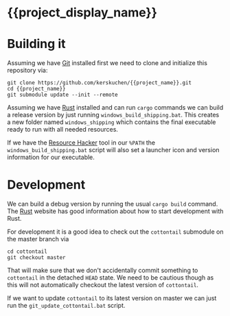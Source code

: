# {{project_display_name}} 


# Building it

Assuming we have [Git](https://git-scm.com/) installed first we need to clone and initialize this 
repository via:

```
git clone https://github.com/kerskuchen/{{project_name}}.git
cd {{project_name}}
git submodule update --init --remote
```

Assuming we have [Rust](https://www.rust-lang.org/) installed and can run `cargo` commands we can
build a release version by just running `windows_build_shipping.bat`. This creates a new folder 
named `windows_shipping` which contains the final executable ready to run with all needed
resources.

If we have the [Resource Hacker](http://angusj.com/resourcehacker/) tool in our `%PATH` the 
`windows_build_shipping.bat` script will also set a launcher icon and version information for our 
executable.

# Development

We can build a debug version by running the usual `cargo build` command. The 
[Rust](https://www.rust-lang.org/) website has good information about how to start development 
with Rust.

For development it is a good idea to check out the `cottontail` submodule on the master branch via

```
cd cottontail
git checkout master
```

That will make sure that we don't accidentally commit something to `cottontail` in the 
detached `HEAD` state. We need to be cautious though as this will not automatically checkout the 
latest version of `cottontail`.

If we want to update `cottontail` to its latest version on master we can just run the 
`git_update_cottontail.bat` script.
